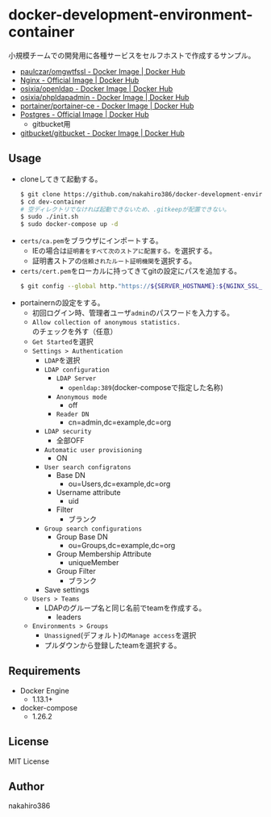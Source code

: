 # docker-development-environment-container

小規模チームでの開発用に各種サービスをセルフホストで作成するサンプル。

* [paulczar/omgwtfssl - Docker Image | Docker Hub](https://hub.docker.com/r/paulczar/omgwtfssl)
* [Nginx - Official Image | Docker Hub](https://hub.docker.com/_/nginx)
* [osixia/openldap - Docker Image | Docker Hub](https://hub.docker.com/r/osixia/openldap)
* [osixia/phpldapadmin - Docker Image | Docker Hub](https://hub.docker.com/r/osixia/phpldapadmin)
* [portainer/portainer-ce - Docker Image | Docker Hub](https://hub.docker.com/r/portainer/portainer-ce)
* [Postgres - Official Image | Docker Hub](https://hub.docker.com/_/postgres)
    * gitbucket用
* [gitbucket/gitbucket - Docker Image | Docker Hub](https://hub.docker.com/r/gitbucket/gitbucket)

## Usage
* cloneしてきて起動する。
    ```sh
    $ git clone https://github.com/nakahiro386/docker-development-environment-container.git dev-container
    $ cd dev-container
    # 空ディレクトリでなければ起動できないため、.gitkeepが配置できない。
    $ sudo ./init.sh
    $ sudo docker-compose up -d
    ```
* `certs/ca.pem`をブラウザにインポートする。
    * IEの場合は`証明書をすべて次のストアに配置する。`を選択する。
    * 証明書ストアの`信頼されたルート証明機関`を選択する。
* `certs/cert.pem`をローカルに持ってきてgitの設定にパスを追加する。
    ```sh
    $ git config --global http."https://${SERVER_HOSTNAME}:${NGINX_SSL_PORT}/".sslCAInfo /path/to/your/cert.pem
    ```
* portainernの設定をする。
    * 初回ログイン時、管理者ユーザ`admin`のパスワードを入力する。
    * `Allow collection of anonymous statistics.`のチェックを外す（任意）
    * `Get Started`を選択
    * `Settings > Authentication`
        * `LDAP`を選択
        * `LDAP configuration`
            * `LDAP Server`
                * `openldap:389`(docker-composeで指定した名称)
            * `Anonymous mode`
                * off
            * `Reader DN`
                * cn=admin,dc=example,dc=org
        * `LDAP security`
            * 全部OFF
        * `Automatic user provisioning`
            * ON
        * `User search configratons`
            * Base DN
                * ou=Users,dc=example,dc=org
            * Username attribute
                * uid
            * Filter
                * ブランク
        * `Group search configurations`
            * Group Base DN
                * ou=Groups,dc=example,dc=org
            * Group Membership Attribute 
                * uniqueMember
            * Group Filter
                * ブランク
        * Save settings
    * `Users > Teams`
        * LDAPのグループ名と同じ名前でteamを作成する。
            * leaders
    * `Environments > Groups`
        * `Unassigned`(デフォルト)の`Manage access`を選択
        * プルダウンから登録したteamを選択する。


## Requirements

* Docker Engine
    * 1.13.1+
* docker-compose
    * 1.26.2

## License

MIT License

## Author

nakahiro386

